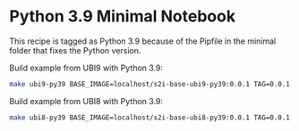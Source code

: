 # Python 3.9 Minimal Notebook

This recipe is tagged as Python 3.9 because of the Pipfile in the minimal folder that fixes the Python version.

Build example  from UBI9 with Python 3.9:

```bash
make ubi9-py39 BASE_IMAGE=localhost/s2i-base-ubi9-py39:0.0.1 TAG=0.0.1
```

Build example  from UBI8 with Python 3.9:

```bash
make ubi8-py39 BASE_IMAGE=localhost/s2i-base-ubi8-py39:0.0.1 TAG=0.0.1
```
